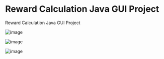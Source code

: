 # Reward Calculation Java GUI Project
 Reward Calculation Java GUI Project
 
![image](https://user-images.githubusercontent.com/61316762/180593226-ff208202-f2ca-4003-bc89-ed9126c5c7b8.png)

![image](https://user-images.githubusercontent.com/61316762/180591737-6f21b8a8-8839-40bd-9f1b-1b23953626d7.png)

![image](https://user-images.githubusercontent.com/61316762/180591758-6992bb30-a6bf-4b1e-aa46-d336551a4b50.png)


